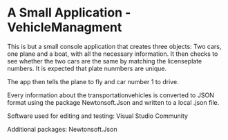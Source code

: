 # A Small Application - VehicleManagment

This is but a small console application that creates three objects: Two cars, one plane and a boat, with all the necessary information.
It then checks to see whether the two cars are the same by matching the licenseplate numbers. It is expected that plate nunmbers are unique. 

The app then tells the plane to fly and car number 1 to drive. 

Every information about the transportationvehicles is converted to JSON format using the package Newtonsoft.Json and written to a local .json file.

Software used for editing and testing: Visual Studio Community 

Additional packages: Newtonsoft.Json

